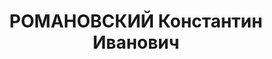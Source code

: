 ---
title: РОМАНОВСКИЙ Константин Иванович
description: 'Род. в 1897, член ВКП(б) с 1921. Бригвоенюрист, 1935-1937 военный прокурор
  Харьковского ВО

  Арестован 22.10.1937. Приговор: ВК ВС СССР, 08.01.1938 – ВМН. Расстрелян 08.01.1938.

  Реабилитирован 11.08.1956'
---